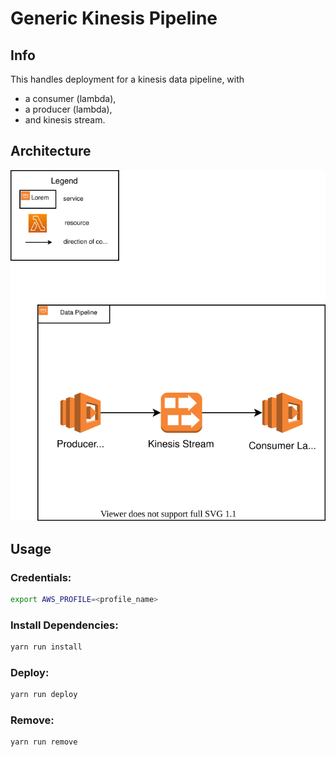 # Generic Kinesis Pipeline

## Info 

This handles deployment for a kinesis data pipeline, with 
- a consumer (lambda), 
- a producer (lambda), 
- and kinesis stream.

## Architecture

<p align="center">
  <img src="/architecture-diagram.drawio.svg" />
</p>

## Usage 

### Credentials:
```bash
export AWS_PROFILE=<profile_name>
```

### Install Dependencies:

```bash
yarn run install
```

### Deploy:

```bash
yarn run deploy
```

### Remove:

```bash
yarn run remove
```
